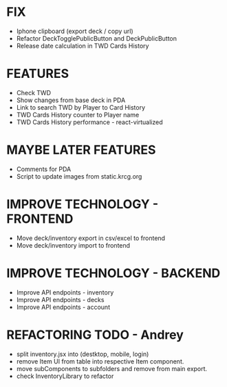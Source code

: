# FIX
- Iphone clipboard (export deck / copy url)
- Refactor DeckTogglePublicButton and DeckPublicButton
- Release date calculation in TWD Cards History

# FEATURES
- Check TWD
- Show changes from base deck in PDA
- Link to search TWD by Player to Card History
- TWD Cards History counter to Player name
- TWD Cards History performance - react-virtualized

# MAYBE LATER FEATURES
- Comments for PDA
- Script to update images from static.krcg.org

# IMPROVE TECHNOLOGY - FRONTEND
- Move deck/inventory export in csv/excel to frontend
- Move deck/inventory import to frontend

# IMPROVE TECHNOLOGY - BACKEND
- Improve API endpoints - inventory
- Improve API endpoints - decks
- Improve API endpoints - account

# REFACTORING TODO - Andrey
- split inventory.jsx into (destktop, mobile, login)
- remove Item UI from table into respective Item component.
- move subComponents to subfolders and remove from main export.
- check InventoryLibrary to refactor
